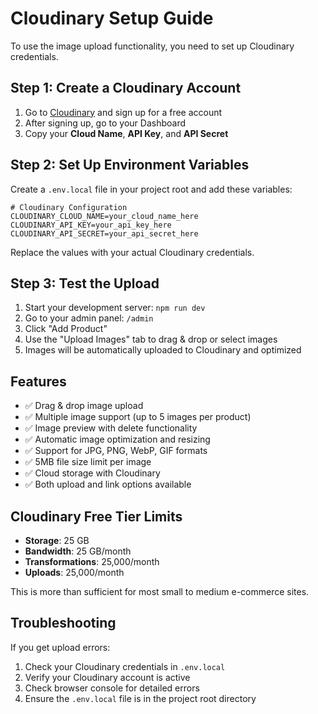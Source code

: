 # Cloudinary Setup Guide

To use the image upload functionality, you need to set up Cloudinary credentials.

## Step 1: Create a Cloudinary Account

1. Go to [Cloudinary](https://cloudinary.com/) and sign up for a free account
2. After signing up, go to your Dashboard
3. Copy your **Cloud Name**, **API Key**, and **API Secret**

## Step 2: Set Up Environment Variables

Create a `.env.local` file in your project root and add these variables:

```env
# Cloudinary Configuration
CLOUDINARY_CLOUD_NAME=your_cloud_name_here
CLOUDINARY_API_KEY=your_api_key_here
CLOUDINARY_API_SECRET=your_api_secret_here
```

Replace the values with your actual Cloudinary credentials.

## Step 3: Test the Upload

1. Start your development server: `npm run dev`
2. Go to your admin panel: `/admin`
3. Click "Add Product"
4. Use the "Upload Images" tab to drag & drop or select images
5. Images will be automatically uploaded to Cloudinary and optimized

## Features

- ✅ Drag & drop image upload
- ✅ Multiple image support (up to 5 images per product)
- ✅ Image preview with delete functionality
- ✅ Automatic image optimization and resizing
- ✅ Support for JPG, PNG, WebP, GIF formats
- ✅ 5MB file size limit per image
- ✅ Cloud storage with Cloudinary
- ✅ Both upload and link options available

## Cloudinary Free Tier Limits

- **Storage**: 25 GB
- **Bandwidth**: 25 GB/month
- **Transformations**: 25,000/month
- **Uploads**: 25,000/month

This is more than sufficient for most small to medium e-commerce sites.

## Troubleshooting

If you get upload errors:
1. Check your Cloudinary credentials in `.env.local`
2. Verify your Cloudinary account is active
3. Check browser console for detailed errors
4. Ensure the `.env.local` file is in the project root directory 